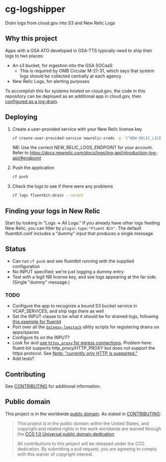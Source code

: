 # cg-logshipper

Drain logs from cloud.gov into S3 and New Relic Logs
## Why this project

Apps with a GSA ATO developed in GSA-TTS typically need to ship their logs to two places:

- An s3 bucket, for ingestion into the GSA SOCaaS
  - This is required by OMB Circular M-21-31, which says that system logs should be collected centrally at each agency
- New Relic Logs, for alerting purposes

To accomplish this for systems hosted on cloud.gov, the code in this repository can be deployed as an additional app in cloud.gov, then [configured as a log-drain](https://docs.cloudfoundry.org/devguide/services/log-management.html#user-provided).

## Deploying

1. Create a user-provided service with your New Relic license key
    ```sh
    cf create-user-provided-service newrelic-creds -p '{"NEW_RELIC_LICENSE_KEY":"[your key]", "NEW_RELIC_LOGS_ENDPOINT": "[your endpoint]"}'
    ```
    NB: Use the correct NEW_RELIC_LOGS_ENDPOINT for your account. Refer to https://docs.newrelic.com/docs/logs/log-api/introduction-log-api/#endpoint

2. Push the application
    ```sh
    cf push
    ```
3. Check the logs to see if there were any problems
    ```sh
    cf logs fluentbit-drain --recent
    ```

## Finding your logs in New Relic

Start by looking in "Logs -> All Logs." If you already have other logs feeding New Relic, you can filter by `plugin.type:"Fluent Bit"`. The default fluentbit.conf includes a "dummy" input that produces a single message. 

## Status

- Can run `cf push` and see fluentbit running with the supplied configuration
- No INPUT specified; we're just logging a dummy entry
- Test with a legit NR license key, and see logs appearing at the far side. (Single "dummy" message.) 

### TODO

- Configure the app to recognize a bound S3 bucket service in VCAP_SERVICES, and ship logs there as well
- Set the INPUT clause to be what it should be for drained logs, following [this example for fluentd](https://docs.cloudfoundry.org/devguide/services/fluentd.html#config)
- Port over all the [`datagov-logstack`](https://github.com/GSA/datagov-logstack) utility scripts for registering drains on apps/spaces
- Configure tls on the INPUT? 
- Look for and [use `https_proxy` for egress connections](https://docs.fluentbit.io/manual/administration/http-proxy). Problem here: fluent-bit supports http_proxy/HTTP_PROXY but does not support the https protocol. See  [Note: "currently only HTTP is supported."](https://github.com/fluent/fluent-bit/blob/5686334b56ee9d92f0654b0a621113943b175b94/src/flb_utils.c#L1123)
- Add tests?

## Contributing

See [CONTRIBUTING](CONTRIBUTING.md) for additional information.

## Public domain

This project is in the worldwide [public domain](LICENSE.md). As stated in [CONTRIBUTING](CONTRIBUTING.md):

> This project is in the public domain within the United States, and copyright and related rights in the work worldwide are waived through the [CC0 1.0 Universal public domain dedication](https://creativecommons.org/publicdomain/zero/1.0/).
>
> All contributions to this project will be released under the CC0 dedication. By submitting a pull request, you are agreeing to comply with this waiver of copyright interest.
